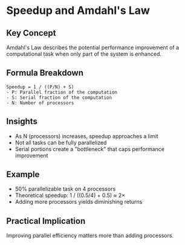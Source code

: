 # Speedup and Amdahl's Law

## Key Concept
Amdahl's Law describes the potential performance improvement of a computational task when only part of the system is enhanced.

## Formula Breakdown
```
Speedup = 1 / ((P/N) + S)
- P: Parallel fraction of the computation
- S: Serial fraction of the computation
- N: Number of processors
```

## Insights
- As N (processors) increases, speedup approaches a limit
- Not all tasks can be fully parallelized
- Serial portions create a "bottleneck" that caps performance improvement

## Example
- 50% parallelizable task on 4 processors
- Theoretical speedup: 1 / ((0.5/4) + 0.5) ≈ 2×
- Adding more processors yields diminishing returns

## Practical Implication
Improving parallel efficiency matters more than adding processors.
